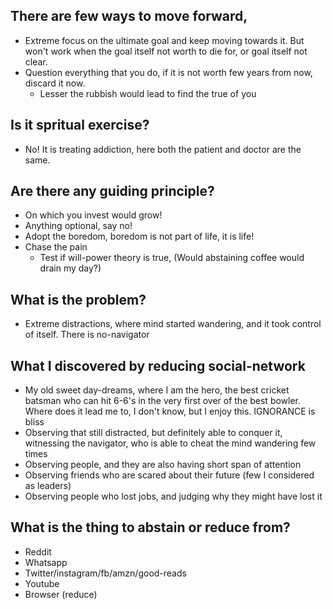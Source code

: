 ## There are few ways to move forward,
* Extreme focus on the ultimate goal and keep moving towards it. But won't work when the goal itself not worth to die for, or goal itself not clear.
* Question everything that you do, if it is not worth few years from now, discard it now.
  * Lesser the rubbish would lead to find the true of you

## Is it spritual exercise?
* No! It is treating addiction, here both the patient and doctor are the same.

## Are there any guiding principle?
* On which you invest would grow!
* Anything optional, say no!
* Adopt the boredom, boredom is not part of life, it is life!
* Chase the pain
  * Test if will-power theory is true, (Would abstaining coffee would drain my day?)

## What is the problem?
* Extreme distractions, where mind started wandering, and it took control of itself. There is no-navigator

## What I discovered by reducing social-network
  * My old sweet day-dreams, where I am the hero, the best cricket batsman who can hit 6-6's in the very first over of the best bowler. Where does it lead me to, I don't know, but I enjoy this. IGNORANCE is bliss
  * Observing that still distracted, but definitely able to conquer it, witnessing the navigator, who is able to cheat the mind wandering few times
  * Observing people, and they are also having short span of attention
  * Observing friends who are scared about their future (few I considered as leaders)
  * Observing people who lost jobs, and judging why they might have lost it

## What is the thing to abstain or reduce from?
* Reddit
* Whatsapp
* Twitter/instagram/fb/amzn/good-reads
* Youtube
* Browser (reduce)
